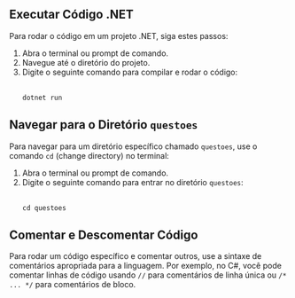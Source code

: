 <h2>Executar Código .NET</h2>
    <p>Para rodar o código em um projeto .NET, siga estes passos:</p>
    <ol>
        <li>Abra o terminal ou prompt de comando.</li>
        <li>Navegue até o diretório do projeto.</li>
        <li>Digite o seguinte comando para compilar e rodar o código:</li>
      <br>
        <pre><code>dotnet run</code></pre>
    </ol>
    <h2>Navegar para o Diretório <code>questoes</code></h2>
    <p>Para navegar para um diretório específico chamado <code>questoes</code>, use o comando <code>cd</code> (change directory) no terminal:</p>
    <ol>
        <li>Abra o terminal ou prompt de comando.</li>
        <li>Digite o seguinte comando para entrar no diretório <code>questoes</code>:</li>
      <br>
        <pre><code>cd questoes</code></pre>
    </ol>
    <h2>Comentar e Descomentar Código</h2>
    <p>Para rodar um código específico e comentar outros, use a sintaxe de comentários apropriada para a linguagem. Por exemplo, no C#, você pode comentar linhas de código usando <code>//</code> para comentários de linha única ou <code>/* ... */</code> para comentários de bloco.</p>
    
